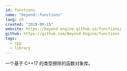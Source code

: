 ```yaml
---
id: functions
name: "beyond::functions"
lang: zh
created: "2019-09-15"
website: https://beyond-engine.github.io/functions/
github: https://github.com/Beyond-Engine/functions
tags:
  - cpp
  - library
---
```


一个基于 C++17 的类型擦除的函数对象库。
